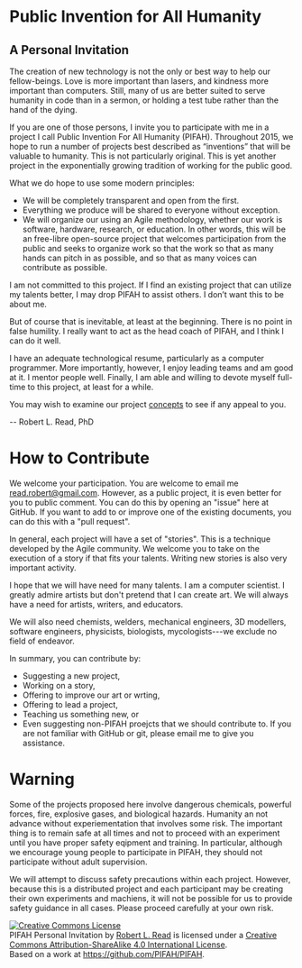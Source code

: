 # Public Invention for All Humanity

## A Personal Invitation

The creation of new technology is not the only or best way to help our fellow-beings. Love is more important than lasers, and kindness more important than computers. Still, many of us are better suited to serve humanity in code than in a sermon, or holding a test tube rather than the hand of the dying.

If you are one of those persons, I invite you to participate with me in a project I call Public Invention For All Humanity (PIFAH). Throughout 2015, we hope to run a number of projects best described as “inventions” that will be valuable to humanity. This is not particularly original. This is yet another project in the exponentially growing tradition of working for the public good.

What we do hope to use some modern principles:
* We will be completely transparent and open from the first.
* Everything we produce will be shared to everyone without exception.
* We will organize our using an Agile methodology, whether our work is software, hardware, research, or education.
In other words, this will be an free-libre open-source project that welcomes participation from the public and seeks to organize work so that the work so that as many hands can pitch in as possible, and so that as many voices can contribute as possible.

I am not committed to this project. If I find an existing project that can utilize my talents better, I may drop PIFAH to assist others. I don’t want this to be about me.

But of course that is inevitable, at least at the beginning. There is no point in false humility. I really want to act as the head coach of PIFAH, and I think I can do it well.

I have an adequate technological resume, particularly as a computer programmer. More importantly, however, I enjoy leading teams and am good at it. I mentor people well. Finally, I am able and willing to devote myself full-time to this project, at least for a while.

You may wish to examine our project [concepts](https://github.com/PIFAH/PIFAH/tree/master/ideas) to see if any appeal to you.

-- Robert L. Read, PhD

# How to Contribute

We welcome your participation.  You are welcome to email me <read.robert@gmail.com>.  However, as a public project, it is even better for you to public comment.  You can do this by opening an "issue" here at GitHub.  If you want to add to or improve one of the existing documents, you can do this with a "pull request".

In general, each project will have a set of "stories".  This is a technique developed by the Agile community. We welcome you to take on the execution of a story if that fits your talents.  Writing new stories is also very important activity.

I hope that we will have need for many talents. I am a computer scientist. I greatly admire artists but don't pretend that I can create art. We will always have a need for artists, writers, and educators.

We will also need chemists, welders, mechanical engineers, 3D modellers, software engineers, physicists, biologists, mycologists---we exclude no field of endeavor.

In summary, you can contribute by:
* Suggesting a new project,
* Working on a story,
* Offering to improve our art or wrting,
* Offering to lead a project,
* Teaching us something new, or
* Even suggesting non-PIFAH proejcts that we should contribute to.
If you are not familiar with GitHub or git, please email me to give you assistance.

# Warning

Some of the projects proposed here involve dangerous chemicals, powerful forces, fire, explosive gases, and biological hazards.
Humanity an not advance without experiementation that involves some risk. The important thing is to remain safe 
at all times and not to proceed with an experiment until you have proper safety eqipment and training. In particular,
although we encourage young people to participate in PIFAH, they should not participate without adult supervision.

We will attempt to discuss safety precautions within each project.  However, because this is a distributed project 
and each participant may be creating their own experiments and machiens, it will not be possible for us to 
provide safety guidance in all cases.  Please proceed carefully at your own risk.

<a rel="license" href="http://creativecommons.org/licenses/by-sa/4.0/"><img alt="Creative Commons License" style="border-width:0" src="https://i.creativecommons.org/l/by-sa/4.0/88x31.png" /></a><br /><span xmlns:dct="http://purl.org/dc/terms/" href="http://purl.org/dc/dcmitype/Text" property="dct:title" rel="dct:type">PIFAH Personal Invitation</span> by <a xmlns:cc="http://creativecommons.org/ns#" href="https://github.com/PIFAH/PIFAH" property="cc:attributionName" rel="cc:attributionURL">Robert L. Read</a> is licensed under a <a rel="license" href="http://creativecommons.org/licenses/by-sa/4.0/">Creative Commons Attribution-ShareAlike 4.0 International License</a>.<br />Based on a work at <a xmlns:dct="http://purl.org/dc/terms/" href="https://github.com/PIFAH/PIFAH" rel="dct:source">https://github.com/PIFAH/PIFAH</a>.
